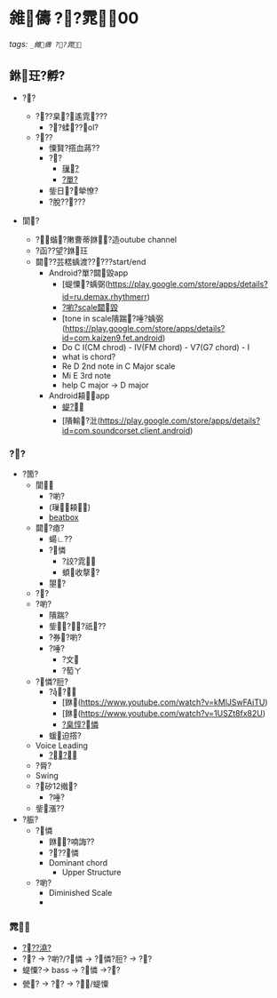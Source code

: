 ﻿---
layout: default
---

# 雓儔 ??雿00

###### tags: `_雓儔 ??雿`

## 銝玨?孵?
* ??
  * ???臬?遙雿???
    * ??蝚??ol?
  * ???
    * 憟賢?撘血蔣??
    * ??
      * [璅?](https://www.youtube.com/watch?v=044oJU6QXdg)
      * [?單?](https://www.youtube.com/watch?v=F_TGiv1SIeA)
    * 鈭日?犖憭?
    * ?脫?????

* 閬?
  * ?蝔?敶曹蒂銝?造outube channel
  * ?函??望?銝玨
  * 閮??芸楛蝺渡?????start/end
    * Android?單?閮毀app
      * [蝭憟?蝺弼(https://play.google.com/store/apps/details?id=ru.demax.rhythmerr)
      * [?喲?scale閮毀](https://play.google.com/store/apps/details?id=io.github.nabehide.zussie)
      * [tone in scale隤踹?唾?蝺弼(https://play.google.com/store/apps/details?id=com.kaizen9.fet.android)
      * Do C I(CM chrod) - IV(FM chord) - V7(G7 chord) - I
      * what is chord?
      * Re D 2nd note in C Major scale
      * Mi E 3rd note
      * help C major -> D major
    * Android頛app
      * [蝭?](https://play.google.com/store/apps/details?id=com.andymstone.metronome)
      * [隤輸?沘(https://play.google.com/store/apps/details?id=com.soundcorset.client.android)

### ??
* ?箇?
    * 閬
      * ?喲?
      * (璅頛)
      * [beatbox](https://www.youtube.com/watch?v=DcN0kAxFF8s)
    * 閮?瘜?
      * 蝪∟??
      * ?憐
        * ?詨?雿
        * 蝢收摮?
      * 曌?
    * ??
    * ?喲?
      * 隤踹?
      * 鈭??祇??
      * ?券?喲?
      * ?唾?
        * ?文
        * ?萄ㄚ
    * ?憐?脰?
      * ??
        * [銝(https://www.youtube.com/watch?v=kMlJSwFAiTU)
        * [銝(https://www.youtube.com/watch?v=1USZt8fx82U)
        * [?臬惇?憐](https://www.youtube.com/watch?v=yMcz-w_jRhQ)
      * 蝯迫撘?
    * Voice Leading
      * [??](https://www.youtube.com/watch?v=HgnIJFwcyBk)
    * ?脣?
    * Swing
    * ?矽12撠?
      * ?唾?
  * 鈭漲??
* ?脤?
  * ?憐
    * 銝?喃誨??
    * ???憐
    * Dominant chord
      * Upper Structure
  * ?喲?
    * Diminished Scale
    * 

### 雿
* [???澆?](https://www.youtube.com/watch?v=OpUFjR4Xv_o)
* ?? -> ?喲?/?憐 -> ?憐?脰? -> ??
* 蝭憟?-> bass -> ?憐 ->??
* 甇? -> ?? -> ?/蝭憟
